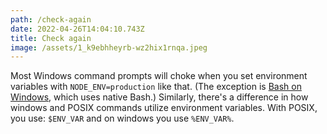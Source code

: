 ```yaml
---
path: /check-again
date: 2022-04-26T14:04:10.743Z
title: Check again
image: /assets/1_k9ebhheyrb-wz2hix1rnqa.jpeg
---
```

Most Windows command prompts will choke when you set environment variables with `NODE_ENV=production` like that. (The exception is [Bash on Windows](https://msdn.microsoft.com/en-us/commandline/wsl/about), which uses native Bash.) Similarly, there's a difference in how windows and POSIX commands utilize environment variables. With POSIX, you use: `$ENV_VAR` and on windows you use `%ENV_VAR%`.